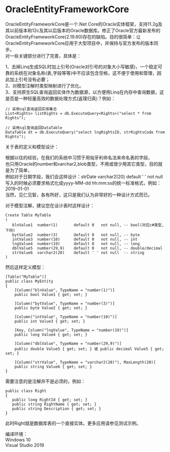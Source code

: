 # OracleEntityFrameworkCore

OracleEntityFrameworkCore是一个.Net Core的Oracle实体框架，支持11.2g及其以前版本和12c及其以后版本的Oracle数据库。修正了Oracle官方最新发布的OracleEntityFrameworkCore(2.19.60)存在的缺陷。目的很简单：让OracleEntityFrameworkCore应用于大型项目中，并保持与官方发布的版本同步。   
对一些关键部分进行了完善，具体是：   
   
1、去掉Linq生成SQL时加上引号(Oracle对引号的对象大小写敏感)，一个稳定可靠的系统在对象名称(表,字段等等)中不应该包含空格，这不便于使用和管理，因此加上引号没有必要；   
2、对模型注解时类型映射进行了优化。   
3、支持原生SQL查询返回实体作为数据源，以方便用Linq在内存中查询数据，这是否是一种轻量高效的数据处理方式(返璞归真)？例如：
```
// 采用sql查询返回实体集合   
List<Rights> listRights = db.ExecuteQuery<Rights>("select * from Rights");
   
// 采用sql查询返回DataTable   
DataTable dt = db.ExecuteQuery("select lngRightsID, strRightsCode from Rights"); 
```
   
关于表的定义和模型设计：   
   
根据以往的经验，在我们的系统中习惯于用匈牙利命名法来命名表的字段，   
也只用Oracle的number和varchar2,blob类型，不用或很少用其它类型，目的就是为了简单，   
例如对于日期字段，我们会这样设计：strDate  varchar2(20) default ' ' not null   
写入的时候必须要求格式化成yyyy-MM-dd hh:mm:ss的统一标准格式，例如：2019-01-01   
当然，见仁见智，各有所好，这只是我们认为非常好的一种设计方式而已。   
   
对于模型注解，建议您在设计表时这样设计：
   
```
Create Table MyTable   
(   
   blnValue1  number(1)       default 0   not null, -- bool(对应c#类型,下同)   
   bytValue2  number(3)       default 0   not null, -- byte   
   intValue3  number(10)      default 0   not null, -- int   
   lngValue4  number(19)      default 0   not null, -- long   
   dblValue5  number(29,9)    default 0   not null, -- double/decimal   
   strValue6  varchar2(20)    default ' ' not null  -- string   
)   
```    
然后这样定义模型：
  
```
[Table("MyTable")]   
public class MyEntity   
{     
    [Column("blnValue", TypeName = "number(1)")]    
    public bool Value1 { get; set; }    
       
    [Column("bytValue", TypeName = "number(3)")]   
    public byte Value2 { get; set; }   
       
    [Column("intValue", TypeName = "number(10)")]   
    public int Value3 { get; set; }   
       
    [Key, Column("lngValue", TypeName = "number(19)")]   
    public long Value4 { get; set; }   
       
    [Column("dblValue", TypeName = "number(29,9)")]   
    public double Value5 { get; set; } 或 public decimal Value5 { get; set; }    
       
    [Column("strValue", TypeName = "varchar2(20)"), MaxLength(20)]   
    public string Value6 { get; set; }   
}   
```
   
需要注意的是注解并不是必须的，例如： 
```
public class Right   
{   
   public long RightId { get; set; }   
   public string RightName { get; set; }   
   public string Description { get; set; }   
}
```
此时Right就是数据库表的一个直接实体。更多应用请参见测试示例。   
   
编译环境：   
Windows 10   
Visual Studio 2019   
   
